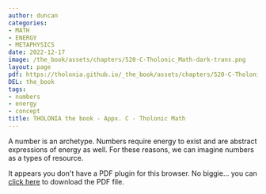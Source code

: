 ```yaml
---
author: duncan
categories:
- MATH
- ENERGY
- METAPHYSICS
date: 2022-12-17
image: /the_book/assets/chapters/520-C-Tholonic_Math-dark-trans.png
layout: page
pdf: https://tholonia.github.io/_the_book/assets/chapters/520-C-Tholonic_Math.pdf
DEL: the_book
tags:
- numbers
- energy
- concept
title: THOLONIA the book - Appx. C - Tholonic Math
---
```


A number is an archetype.   Numbers require energy to exist and are abstract expressions of energy as well.  For these reasons, we can imagine numbers as a types of resource.

<!--more-->

<object data='{{ page.pdf }}#zoom=100%' width='100%' height='1000' type='application/pdf'><p>It appears you don't have a PDF plugin for this browser. No biggie... you can <a href='{{ page.pdf }}'> click here</a> to download the PDF file.</p></object>